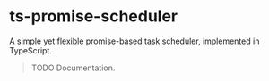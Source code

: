 # ts-promise-scheduler

A simple yet flexible promise-based task scheduler, implemented in TypeScript.

> TODO Documentation.
